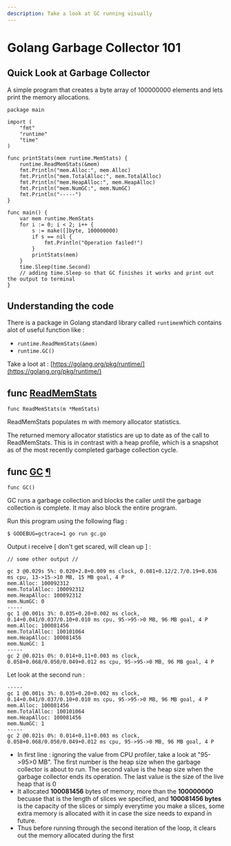```yaml
---
description: Take a look at GC running visually
---
```


# Golang Garbage Collector 101

## Quick Look at Garbage Collector

A simple program that creates a byte array of 100000000 elements and lets print the memory allocations.

```text
package main

import (
    "fmt"
    "runtime"
    "time"
)

func printStats(mem runtime.MemStats) {
    runtime.ReadMemStats(&mem)
    fmt.Println("mem.Alloc:", mem.Alloc)
    fmt.Println("mem.TotalAlloc:", mem.TotalAlloc)
    fmt.Println("mem.HeapAlloc:", mem.HeapAlloc)
    fmt.Println("mem.NumGC:", mem.NumGC)
    fmt.Println("-----")
}

func main() {
    var mem runtime.MemStats
    for i := 0; i < 2; i++ {
        s := make([]byte, 100000000)
        if s == nil {
            fmt.Println("Operation failed!")
        }
        printStats(mem)
    }
    time.Sleep(time.Second)
    // adding time.Sleep so that GC finishes it works and print out the output to terminal
}
```

## Understanding the code

There is a package in Golang standard library called `runtime`which contains alot of useful function like :

* `runtime.ReadMemStats(&mem)`
* `runtime.GC()`

Take a loot at : [https://golang.org/pkg/runtime/](https://golang.org/pkg/runtime/)

## func [ReadMemStats](https://golang.org/src/runtime/mstats.go?s=16363:16393#L438) <a id="ReadMemStats"></a>

```text
func ReadMemStats(m *MemStats)
```

ReadMemStats populates m with memory allocator statistics.

The returned memory allocator statistics are up to date as of the call to ReadMemStats. This is in contrast with a heap profile, which is a snapshot as of the most recently completed garbage collection cycle.

## func [GC](https://golang.org/src/runtime/mgc.go?s=39268:39277#L1054) [¶](https://golang.org/pkg/runtime/#GC) <a id="GC"></a>

```text
func GC()
```

GC runs a garbage collection and blocks the caller until the garbage collection is complete. It may also block the entire program.

Run this program using the following flag :

```text
$ GODEBUG=gctrace=1 go run gc.go
```

Output i receive \[ don't get scared, will clean up \] :

```text
// some other output //

gc 3 @0.029s 5%: 0.020+2.8+0.009 ms clock, 0.081+0.12/2.7/0.19+0.036 ms cpu, 13->15->10 MB, 15 MB goal, 4 P
mem.Alloc: 100092312
mem.TotalAlloc: 100092312
mem.HeapAlloc: 100092312
mem.NumGC: 0
-----
gc 1 @0.001s 3%: 0.035+0.20+0.002 ms clock, 0.14+0.041/0.037/0.10+0.010 ms cpu, 95->95->0 MB, 96 MB goal, 4 P
mem.Alloc: 100081456
mem.TotalAlloc: 100101064
mem.HeapAlloc: 100081456
mem.NumGC: 1
-----
gc 2 @0.021s 0%: 0.014+0.11+0.003 ms clock, 0.058+0.068/0.050/0.049+0.012 ms cpu, 95->95->0 MB, 96 MB goal, 4 P
```

Let look at the second run :

```text
-----
gc 1 @0.001s 3%: 0.035+0.20+0.002 ms clock, 0.14+0.041/0.037/0.10+0.010 ms cpu, 95->95->0 MB, 96 MB goal, 4 P
mem.Alloc: 100081456
mem.TotalAlloc: 100101064
mem.HeapAlloc: 100081456
mem.NumGC: 1
-----
gc 2 @0.021s 0%: 0.014+0.11+0.003 ms clock, 0.058+0.068/0.050/0.049+0.012 ms cpu, 95->95->0 MB, 96 MB goal, 4 P
```

* In first line : ignoring the value from CPU profiler, take a look at "95-&gt;95&gt;0 MB". The first number is the heap size when the garbage collector is about to run. The second value is the heap size when the garbage collector ends its operation. The last value is the size of the live heap that is 0
* It allocated **100081456** bytes of memory, more than the **100000000** becuase that is the length of slices we specified, and **100081456 bytes** is the capacity of the slices or simply everytime you make a slices, some extra memory is allocated with it in case the size needs to expand in future.
* Thus before running through the second iteration of the loop, it clears out the memory allocated during the first

